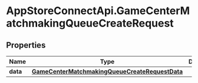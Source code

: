 # AppStoreConnectApi.GameCenterMatchmakingQueueCreateRequest

## Properties

Name | Type | Description | Notes
------------ | ------------- | ------------- | -------------
**data** | [**GameCenterMatchmakingQueueCreateRequestData**](GameCenterMatchmakingQueueCreateRequestData.md) |  | 


